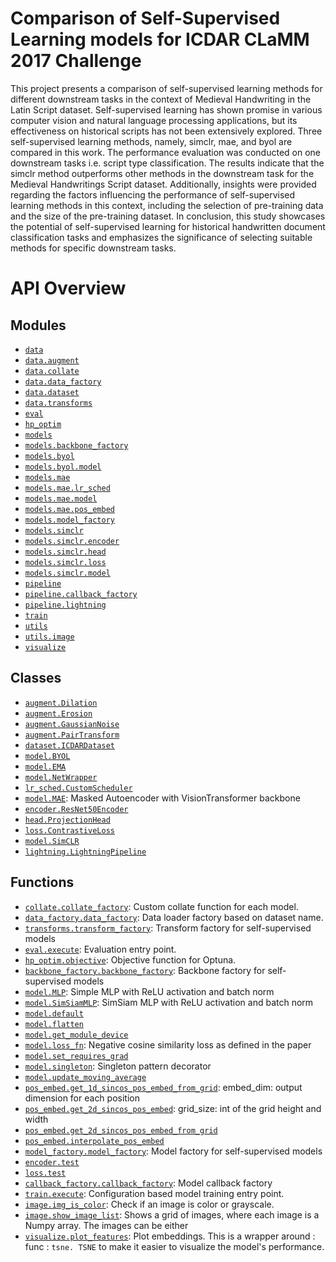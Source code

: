 <!-- markdownlint-disable -->
# Comparison of Self-Supervised Learning models for ICDAR CLaMM 2017 Challenge

This project presents a comparison of self-supervised learning methods
for different downstream tasks in the context of Medieval Handwriting in
the Latin Script dataset. Self-supervised learning has shown promise in
various computer vision and natural language processing applications,
but its effectiveness on historical scripts has not been extensively
explored. Three self-supervised learning methods, namely,
<span acronym-label="simclr"
acronym-form="singular+short">simclr</span>, <span acronym-label="mae"
acronym-form="singular+short">mae</span>, and <span acronym-label="byol"
acronym-form="singular+short">byol</span> are compared in this work. The
performance evaluation was conducted on one downstream tasks i.e. script
type classification. The results indicate that the
<span acronym-label="simclr" acronym-form="singular+short">simclr</span>
method outperforms other methods in the downstream task for the Medieval
Handwritings Script dataset. Additionally, insights were provided
regarding the factors influencing the performance of self-supervised
learning methods in this context, including the selection of
pre-training data and the size of the pre-training dataset. In
conclusion, this study showcases the potential of self-supervised
learning for historical handwritten document classification tasks and
emphasizes the significance of selecting suitable methods for specific
downstream tasks.

# API Overview

## Modules

- [`data`](./docs/markdown-api/data.md#module-data)
- [`data.augment`](./docs/markdown-api/data.augment.md#module-dataaugment)
- [`data.collate`](./docs/markdown-api/data.collate.md#module-datacollate)
- [`data.data_factory`](./docs/markdown-api/data.data_factory.md#module-datadata_factory)
- [`data.dataset`](./docs/markdown-api/data.dataset.md#module-datadataset)
- [`data.transforms`](./docs/markdown-api/data.transforms.md#module-datatransforms)
- [`eval`](./docs/markdown-api/eval.md#module-eval)
- [`hp_optim`](./docs/markdown-api/hp_optim.md#module-hp_optim)
- [`models`](./docs/markdown-api/models.md#module-models)
- [`models.backbone_factory`](./docs/markdown-api/models.backbone_factory.md#module-modelsbackbone_factory)
- [`models.byol`](./docs/markdown-api/models.byol.md#module-modelsbyol)
- [`models.byol.model`](./docs/markdown-api/models.byol.model.md#module-modelsbyolmodel)
- [`models.mae`](./docs/markdown-api/models.mae.md#module-modelsmae)
- [`models.mae.lr_sched`](./docs/markdown-api/models.mae.lr_sched.md#module-modelsmaelr_sched)
- [`models.mae.model`](./docs/markdown-api/models.mae.model.md#module-modelsmaemodel)
- [`models.mae.pos_embed`](./docs/markdown-api/models.mae.pos_embed.md#module-modelsmaepos_embed)
- [`models.model_factory`](./docs/markdown-api/models.model_factory.md#module-modelsmodel_factory)
- [`models.simclr`](./docs/markdown-api/models.simclr.md#module-modelssimclr)
- [`models.simclr.encoder`](./docs/markdown-api/models.simclr.encoder.md#module-modelssimclrencoder)
- [`models.simclr.head`](./docs/markdown-api/models.simclr.head.md#module-modelssimclrhead)
- [`models.simclr.loss`](./docs/markdown-api/models.simclr.loss.md#module-modelssimclrloss)
- [`models.simclr.model`](./docs/markdown-api/models.simclr.model.md#module-modelssimclrmodel)
- [`pipeline`](./docs/markdown-api/pipeline.md#module-pipeline)
- [`pipeline.callback_factory`](./docs/markdown-api/pipeline.callback_factory.md#module-pipelinecallback_factory)
- [`pipeline.lightning`](./docs/markdown-api/pipeline.lightning.md#module-pipelinelightning)
- [`train`](./docs/markdown-api/train.md#module-train)
- [`utils`](./docs/markdown-api/utils.md#module-utils)
- [`utils.image`](./docs/markdown-api/utils.image.md#module-utilsimage)
- [`visualize`](./docs/markdown-api/visualize.md#module-visualize)

## Classes

- [`augment.Dilation`](./docs/markdown-api/data.augment.md#class-dilation)
- [`augment.Erosion`](./docs/markdown-api/data.augment.md#class-erosion)
- [`augment.GaussianNoise`](./docs/markdown-api/data.augment.md#class-gaussiannoise)
- [`augment.PairTransform`](./docs/markdown-api/data.augment.md#class-pairtransform)
- [`dataset.ICDARDataset`](./docs/markdown-api/data.dataset.md#class-icdardataset)
- [`model.BYOL`](./docs/markdown-api/models.byol.model.md#class-byol)
- [`model.EMA`](./docs/markdown-api/models.byol.model.md#class-ema)
- [`model.NetWrapper`](./docs/markdown-api/models.byol.model.md#class-netwrapper)
- [`lr_sched.CustomScheduler`](./docs/markdown-api/models.mae.lr_sched.md#class-customscheduler)
- [`model.MAE`](./docs/markdown-api/models.mae.model.md#class-mae): Masked Autoencoder with VisionTransformer backbone
- [`encoder.ResNet50Encoder`](./docs/markdown-api/models.simclr.encoder.md#class-resnet50encoder)
- [`head.ProjectionHead`](./docs/markdown-api/models.simclr.head.md#class-projectionhead)
- [`loss.ContrastiveLoss`](./docs/markdown-api/models.simclr.loss.md#class-contrastiveloss)
- [`model.SimCLR`](./docs/markdown-api/models.simclr.model.md#class-simclr)
- [`lightning.LightningPipeline`](./docs/markdown-api/pipeline.lightning.md#class-lightningpipeline)

## Functions

- [`collate.collate_factory`](./docs/markdown-api/data.collate.md#function-collate_factory): Custom collate function for each model.
- [`data_factory.data_factory`](./docs/markdown-api/data.data_factory.md#function-data_factory): Data loader factory based on dataset name.
- [`transforms.transform_factory`](./docs/markdown-api/data.transforms.md#function-transform_factory): Transform factory for self-supervised models
- [`eval.execute`](./docs/markdown-api/eval.md#function-execute): Evaluation entry point.
- [`hp_optim.objective`](./docs/markdown-api/hp_optim.md#function-objective): Objective function for Optuna.
- [`backbone_factory.backbone_factory`](./docs/markdown-api/models.backbone_factory.md#function-backbone_factory): Backbone factory for self-supervised models
- [`model.MLP`](./docs/markdown-api/models.byol.model.md#function-mlp): Simple MLP with ReLU activation and batch norm
- [`model.SimSiamMLP`](./docs/markdown-api/models.byol.model.md#function-simsiammlp): SimSiam MLP with ReLU activation and batch norm
- [`model.default`](./docs/markdown-api/models.byol.model.md#function-default)
- [`model.flatten`](./docs/markdown-api/models.byol.model.md#function-flatten)
- [`model.get_module_device`](./docs/markdown-api/models.byol.model.md#function-get_module_device)
- [`model.loss_fn`](./docs/markdown-api/models.byol.model.md#function-loss_fn): Negative cosine similarity loss as defined in the paper
- [`model.set_requires_grad`](./docs/markdown-api/models.byol.model.md#function-set_requires_grad)
- [`model.singleton`](./docs/markdown-api/models.byol.model.md#function-singleton): Singleton pattern decorator
- [`model.update_moving_average`](./docs/markdown-api/models.byol.model.md#function-update_moving_average)
- [`pos_embed.get_1d_sincos_pos_embed_from_grid`](./docs/markdown-api/models.mae.pos_embed.md#function-get_1d_sincos_pos_embed_from_grid): embed_dim: output dimension for each position
- [`pos_embed.get_2d_sincos_pos_embed`](./docs/markdown-api/models.mae.pos_embed.md#function-get_2d_sincos_pos_embed): grid_size: int of the grid height and width
- [`pos_embed.get_2d_sincos_pos_embed_from_grid`](./docs/markdown-api/models.mae.pos_embed.md#function-get_2d_sincos_pos_embed_from_grid)
- [`pos_embed.interpolate_pos_embed`](./docs/markdown-api/models.mae.pos_embed.md#function-interpolate_pos_embed)
- [`model_factory.model_factory`](./docs/markdown-api/models.model_factory.md#function-model_factory): Model factory for self-supervised models
- [`encoder.test`](./docs/markdown-api/models.simclr.encoder.md#function-test)
- [`loss.test`](./docs/markdown-api/models.simclr.loss.md#function-test)
- [`callback_factory.callback_factory`](./docs/markdown-api/pipeline.callback_factory.md#function-callback_factory): Model callback factory
- [`train.execute`](./docs/markdown-api/train.md#function-execute): Configuration based model training entry point.
- [`image.img_is_color`](./docs/markdown-api/utils.image.md#function-img_is_color): Check if an image is color or grayscale.
- [`image.show_image_list`](./docs/markdown-api/utils.image.md#function-show_image_list): Shows a grid of images, where each image is a Numpy array. The images can be either
- [`visualize.plot_features`](./docs/markdown-api/visualize.md#function-plot_features): Plot embeddings. This is a wrapper around : func : ` tsne. TSNE ` to make it easier to visualize the model's performance.
